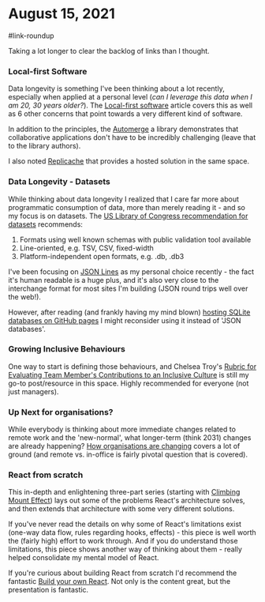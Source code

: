 # August 15, 2021

#link-roundup

Taking a lot longer to clear the backlog of links than I thought.

### Local-first Software
Data longevity is something I've been thinking about a lot recently, especially when applied at a personal level (_can I leverage this data when I am 20, 30 years older?_).  The [Local-first software](https://www.inkandswitch.com/local-first.html) article covers this as well as 6 other concerns that point towards a very different kind of software.

In addition to the principles, the [Automerge](https://github.com/automerge/automerge) a library demonstrates that collaborative applications don't have to be incredibly challenging (leave that to the library authors).

I also noted [Replicache](https://doc.replicache.dev/how-it-works) that provides a hosted solution in the same space.

### Data Longevity - Datasets
While thinking about data longevity I realized that I care far more about programmatic consumption of data, more than merely reading it - and so my focus is on datasets.  The [US Library of Congress recommendation for datasets](https://www.loc.gov/preservation/resources/rfs/data.html) recommends:

1. Formats using well known schemas with public validation tool available
1. Line-oriented, e.g. TSV, CSV, fixed-width
1. Platform-independent open formats, e.g. .db, .db3

I've been focusing on [JSON Lines](https://jsonlines.org/) as my personal choice recently - the fact it's human readable is a huge plus, and it's also very close to the interchange format for most sites I'm building (JSON round trips well over the web!).

However, after reading (and frankly having my mind blown) [hosting SQLite databases on GitHub pages](https://phiresky.github.io/blog/2021/hosting-sqlite-databases-on-github-pages/) I might reconsider using it instead of 'JSON databases'.

### Growing Inclusive Behaviours
One way to start is defining those behaviours, and Chelsea Troy's [Rubric for Evaluating Team Member's Contributions to an Inclusive Culture](https://chelseatroy.com/2018/05/24/why-your-efforts-to-make-your-company-inclusive-arent-working/) is still my go-to post/resource in this space.  Highly recommended for everyone (not just managers).

### Up Next for organisations?
While everybody is thinking about more immediate changes related to remote work and the 'new-normal', what longer-term (think 2031) changes are already happening?  [How organisations are changing](https://swardley.medium.com/how-organisations-are-changing-cf80f3e2300) covers a lot of ground (and remote vs. in-office is fairly pivotal question that is covered).

### React from scratch
This in-depth and enlightening three-part series (starting with [Climbing Mount Effect](https://acko.net/blog/climbing-mt-effect/)) lays out some of the problems React's architecture solves, and then extends that architecture with some very different solutions.

If you've never read the details on why some of React's limitations exist (one-way data flow, rules regarding hooks, effects) - this piece is well worth the (fairly high) effort to work through.  And if you do understand those limitations, this piece shows another way of thinking about them - really helped consolidate my mental model of React.

If you're curious about building React from scratch I'd recommend the fantastic [Build your own React](https://pomb.us/build-your-own-react/).  Not only is the content great, but the presentation is fantastic.